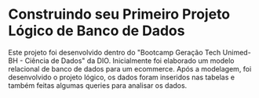 # Construindo seu Primeiro Projeto Lógico de Banco de Dados

Este projeto foi desenvolvido dentro do "Bootcamp Geração Tech Unimed-BH - Ciência de Dados" da DIO. 
Inicialmente foi elaborado um modelo relacional de banco de dados para um ecommerce. Após a modelagem, foi desenvolvido o projeto lógico, os dados foram inseridos nas tabelas e também feitas algumas queries para analisar os dados. 


